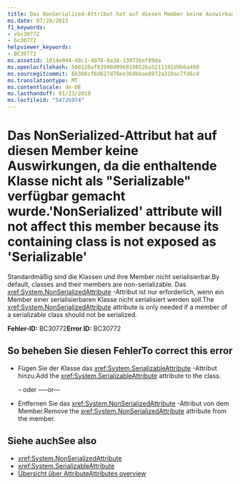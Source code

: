 ```yaml
---
title: Das NonSerialized-Attribut hat auf diesen Member keine Auswirkungen, da die enthaltende Klasse nicht als "Serializable" verfügbar gemacht wurde.
ms.date: 07/20/2015
f1_keywords:
- vbc30772
- bc30772
helpviewer_keywords:
- BC30772
ms.assetid: 1014e944-40c1-4078-8a38-139736ef89da
ms.openlocfilehash: 500120af63990d096019852ba5211192d9b6a408
ms.sourcegitcommit: 6b308cf6d627d78ee36dbbae8972a310ac7fd6c8
ms.translationtype: MT
ms.contentlocale: de-DE
ms.lasthandoff: 01/23/2019
ms.locfileid: "54726974"
---
```

# <a name="nonserialized-attribute-will-not-affect-this-member-because-its-containing-class-is-not-exposed-as-serializable"></a><span data-ttu-id="f807f-102">Das NonSerialized-Attribut hat auf diesen Member keine Auswirkungen, da die enthaltende Klasse nicht als "Serializable" verfügbar gemacht wurde.</span><span class="sxs-lookup"><span data-stu-id="f807f-102">'NonSerialized' attribute will not affect this member because its containing class is not exposed as 'Serializable'</span></span>
<span data-ttu-id="f807f-103">Standardmäßig sind die Klassen und ihre Member nicht serialisierbar.</span><span class="sxs-lookup"><span data-stu-id="f807f-103">By default, classes and their members are non-serializable.</span></span> <span data-ttu-id="f807f-104">Das <xref:System.NonSerializedAttribute> -Attribut ist nur erforderlich, wenn ein Member einer serialisierbaren Klasse nicht serialisiert werden soll.</span><span class="sxs-lookup"><span data-stu-id="f807f-104">The <xref:System.NonSerializedAttribute> attribute is only needed if a member of a serializable class should not be serialized.</span></span>  
  
 <span data-ttu-id="f807f-105">**Fehler-ID:** BC30772</span><span class="sxs-lookup"><span data-stu-id="f807f-105">**Error ID:** BC30772</span></span>  
  
## <a name="to-correct-this-error"></a><span data-ttu-id="f807f-106">So beheben Sie diesen Fehler</span><span class="sxs-lookup"><span data-stu-id="f807f-106">To correct this error</span></span>  
  
-   <span data-ttu-id="f807f-107">Fügen Sie der Klasse das <xref:System.SerializableAttribute> -Attribut hinzu.</span><span class="sxs-lookup"><span data-stu-id="f807f-107">Add the <xref:System.SerializableAttribute> attribute to the class.</span></span>  
  
     <span data-ttu-id="f807f-108">– oder –</span><span class="sxs-lookup"><span data-stu-id="f807f-108">—or—</span></span>  
  
-   <span data-ttu-id="f807f-109">Entfernen Sie das <xref:System.NonSerializedAttribute> -Attribut von dem Member.</span><span class="sxs-lookup"><span data-stu-id="f807f-109">Remove the <xref:System.NonSerializedAttribute> attribute from the member.</span></span>  
  
## <a name="see-also"></a><span data-ttu-id="f807f-110">Siehe auch</span><span class="sxs-lookup"><span data-stu-id="f807f-110">See also</span></span>
- <xref:System.NonSerializedAttribute>
- <xref:System.SerializableAttribute>
- [<span data-ttu-id="f807f-111">Übersicht über Attribute</span><span class="sxs-lookup"><span data-stu-id="f807f-111">Attributes overview</span></span>](~/docs/visual-basic/programming-guide/concepts/attributes/index.md)
